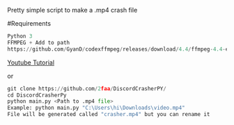 Pretty simple script to make a .mp4 crash file

#Requirements
```py
Python 3
FFMPEG + Add to path
https://github.com/GyanD/codexffmpeg/releases/download/4.4/ffmpeg-4.4-essentials_build.zip
```

[Youtube Tutorial](https:youtube.com/hi)

or

```py
git clone https://github.com/2faa/DiscordCrasherPY/
cd DiscordCrasherPy
python main.py <Path to .mp4 file>
Example: python main.py "C:\Users\hi\Downloads\video.mp4"
File will be generated called "crasher.mp4" but you can rename it
```

